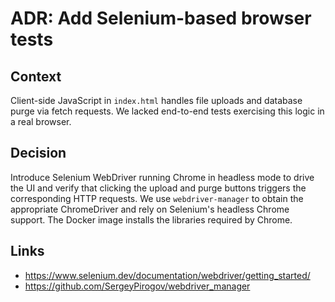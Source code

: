 # ADR: Add Selenium-based browser tests

## Context
Client-side JavaScript in `index.html` handles file uploads and database purge via fetch requests. We lacked end-to-end tests exercising this logic in a real browser.

## Decision
Introduce Selenium WebDriver running Chrome in headless mode to drive the UI and verify that clicking the upload and purge buttons triggers the corresponding HTTP requests. We use `webdriver-manager` to obtain the appropriate ChromeDriver and rely on Selenium's headless Chrome support. The Docker image installs the libraries required by Chrome.

## Links
- <https://www.selenium.dev/documentation/webdriver/getting_started/>
- <https://github.com/SergeyPirogov/webdriver_manager>
